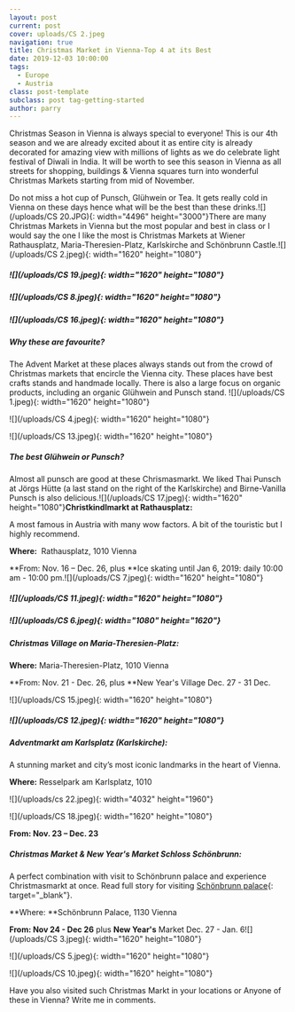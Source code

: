 ```yaml
---
layout: post
current: post
cover: uploads/CS 2.jpeg
navigation: true
title: Christmas Market in Vienna-Top 4 at its Best
date: 2019-12-03 10:00:00
tags:
  - Europe
  - Austria
class: post-template
subclass: post tag-getting-started
author: parry
---
```


Christmas Season in Vienna is always special to everyone\! This is our 4th season and we are already excited about it as entire city is already decorated for amazing view with millions of lights as we do celebrate light festival of Diwali in India. It will be worth to see this season in Vienna as all streets for shopping, buildings & Vienna squares turn into wonderful Christmas Markets starting from mid of November.

Do not miss a hot cup of Punsch, Gl&uuml;hwein or Tea. It gets really cold in Vienna on these days hence what will be the best than these drinks.![](/uploads/CS 20.JPG){: width="4496" height="3000"}There are many Christmas Markets in Vienna but the most popular and best in class or I would say the one I like the most is Christmas Markets at Wiener Rathausplatz, Maria-Theresien-Platz, Karlskirche and Schönbrunn Castle.![](/uploads/CS 2.jpeg){: width="1620" height="1080"}

##### ![](/uploads/CS 19.jpeg){: width="1620" height="1080"}

##### ![](/uploads/CS 8.jpeg){: width="1620" height="1080"}

##### ![](/uploads/CS 16.jpeg){: width="1620" height="1080"}

##### **Why these are favourite?**

The Advent Market at these places always stands out from the crowd of Christmas markets that encircle the Vienna city. These places have best crafts stands and handmade locally. There is also a large focus on organic products, including an organic Gl&uuml;hwein and Punsch stand.&nbsp;![](/uploads/CS 1.jpeg){: width="1620" height="1080"}

![](/uploads/CS 4.jpeg){: width="1620" height="1080"}

![](/uploads/CS 13.jpeg){: width="1620" height="1080"}

##### **The best Gl&uuml;hwein or Punsch?**

Almost all punsch are good at these Chrismasmarkt. We liked Thai Punsch at Jörgs H&uuml;tte (a last stand on the right of the Karlskirche) and Birne-Vanilla Punsch is also delicious.![](/uploads/CS 17.jpeg){: width="1620" height="1080"}**Christkindlmarkt at Rathausplatz:**

A most famous in Austria with many wow factors. A bit of the touristic but I highly recommend.

**Where:**&nbsp; Rathausplatz, 1010 Vienna

**From: Nov. 16 – Dec. 26, plus&nbsp;**Ice skating until Jan 6, 2019: daily 10:00 am - 10:00 pm.![](/uploads/CS 7.jpeg){: width="1620" height="1080"}

##### ![](/uploads/CS 11.jpeg){: width="1620" height="1080"}

##### ![](/uploads/CS 6.jpeg){: width="1080" height="1620"}

##### Christmas Village on Maria-Theresien-Platz:

**Where:**&nbsp;Maria-Theresien-Platz, 1010 Vienna&nbsp;

**From: Nov. 21 - Dec. 26, plus&nbsp;**New Year's Village Dec. 27 - 31 Dec.

![](/uploads/CS 15.jpeg){: width="1620" height="1080"}

##### ![](/uploads/CS 12.jpeg){: width="1620" height="1080"}

##### Adventmarkt am Karlsplatz (Karlskirche):

A stunning market and city’s most iconic landmarks in the heart of Vienna.

**Where:**&nbsp;Resselpark am Karlsplatz, 1010&nbsp;

![](/uploads/cs 22.jpeg){: width="4032" height="1960"}

![](/uploads/CS 18.jpeg){: width="1620" height="1080"}

**From: Nov. 23 – Dec. 23&nbsp;**

##### Christmas Market & New Year's Market Schloss Schönbrunn:

A perfect combination with visit to Schönbrunn palace and experience Christmasmarkt at once. Read full story for visiting [Schönbrunn palace](https://thevisits.in/sch%C3%B6nbrunn-palace-in-vienna-austria-indeed-you-are-pretty-as-your-pictures){: target="_blank"}.&nbsp;&nbsp;

**Where:&nbsp;**Schönbrunn Palace, 1130 Vienna&nbsp;

**From: Nov 24 - Dec 26** plus&nbsp;**New Year's** Market Dec. 27 - Jan. 6![](/uploads/CS 3.jpeg){: width="1620" height="1080"}

![](/uploads/CS 5.jpeg){: width="1620" height="1080"}

![](/uploads/CS 10.jpeg){: width="1620" height="1080"}

Have you also visited such Christmas Markt in your locations or Anyone of these in Vienna? Write me in comments.